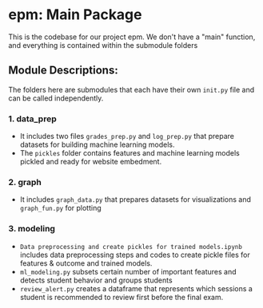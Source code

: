 # epm: Main Package

This is the codebase for our project epm. We don't have a "main" function, and everything is contained within the submodule folders

## Module Descriptions:

The folders here are submodules that each have their own `init.py` file and can be called independently.

### 1. data_prep

* It includes two files `grades_prep.py` and `log_prep.py` that prepare datasets for building machine learning models.
* The `pickles` folder contains features and machine learning models pickled and ready for website embedment. 

### 2. graph

* It includes `graph_data.py` that prepares datasets for visualizations and `graph_fun.py` for plotting

### 3. modeling

* `Data preprocessing and create pickles for trained models.ipynb` includes data preprocessing steps and codes to create pickle files for features & outcome and trained models.
* `ml_modeling.py` subsets certain number of important features and detects student behavior and groups students
* `review_alert.py` creates a dataframe that represents which sessions a student is recommended to review first before the final exam.
